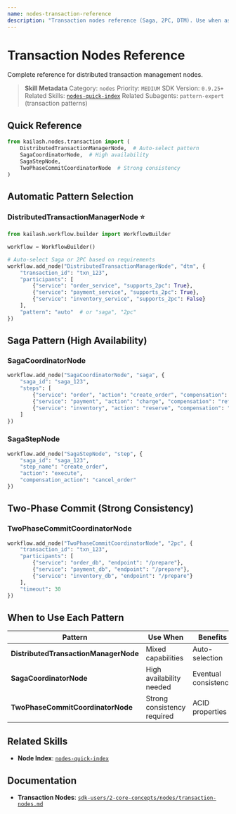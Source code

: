 ```yaml
---
name: nodes-transaction-reference
description: "Transaction nodes reference (Saga, 2PC, DTM). Use when asking 'transaction node', 'Saga', '2PC', 'distributed transaction', or 'transaction coordinator'."
---
```


# Transaction Nodes Reference

Complete reference for distributed transaction management nodes.

> **Skill Metadata**
> Category: `nodes`
> Priority: `MEDIUM`
> SDK Version: `0.9.25+`
> Related Skills: [`nodes-quick-index`](nodes-quick-index.md)
> Related Subagents: `pattern-expert` (transaction patterns)

## Quick Reference

```python
from kailash.nodes.transaction import (
    DistributedTransactionManagerNode,  # Auto-select pattern
    SagaCoordinatorNode,  # High availability
    SagaStepNode,
    TwoPhaseCommitCoordinatorNode  # Strong consistency
)
```

## Automatic Pattern Selection

### DistributedTransactionManagerNode ⭐
```python
from kailash.workflow.builder import WorkflowBuilder

workflow = WorkflowBuilder()

# Auto-select Saga or 2PC based on requirements
workflow.add_node("DistributedTransactionManagerNode", "dtm", {
    "transaction_id": "txn_123",
    "participants": [
        {"service": "order_service", "supports_2pc": True},
        {"service": "payment_service", "supports_2pc": True},
        {"service": "inventory_service", "supports_2pc": False}
    ],
    "pattern": "auto"  # or "saga", "2pc"
})
```

## Saga Pattern (High Availability)

### SagaCoordinatorNode
```python
workflow.add_node("SagaCoordinatorNode", "saga", {
    "saga_id": "saga_123",
    "steps": [
        {"service": "order", "action": "create_order", "compensation": "cancel_order"},
        {"service": "payment", "action": "charge", "compensation": "refund"},
        {"service": "inventory", "action": "reserve", "compensation": "release"}
    ]
})
```

### SagaStepNode
```python
workflow.add_node("SagaStepNode", "step", {
    "saga_id": "saga_123",
    "step_name": "create_order",
    "action": "execute",
    "compensation_action": "cancel_order"
})
```

## Two-Phase Commit (Strong Consistency)

### TwoPhaseCommitCoordinatorNode
```python
workflow.add_node("TwoPhaseCommitCoordinatorNode", "2pc", {
    "transaction_id": "txn_123",
    "participants": [
        {"service": "order_db", "endpoint": "/prepare"},
        {"service": "payment_db", "endpoint": "/prepare"},
        {"service": "inventory_db", "endpoint": "/prepare"}
    ],
    "timeout": 30
})
```

## When to Use Each Pattern

| Pattern | Use When | Benefits |
|---------|----------|----------|
| **DistributedTransactionManagerNode** | Mixed capabilities | Auto-selection |
| **SagaCoordinatorNode** | High availability needed | Eventual consistency |
| **TwoPhaseCommitCoordinatorNode** | Strong consistency required | ACID properties |

## Related Skills

- **Node Index**: [`nodes-quick-index`](nodes-quick-index.md)

## Documentation

- **Transaction Nodes**: [`sdk-users/2-core-concepts/nodes/transaction-nodes.md`](../../../../sdk-users/2-core-concepts/nodes/transaction-nodes.md)

<!-- Trigger Keywords: transaction node, Saga, 2PC, distributed transaction, transaction coordinator, SagaCoordinatorNode, TwoPhaseCommitCoordinatorNode -->
